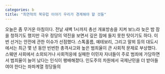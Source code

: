 ```yaml
---
categories: b
title: "최연혁의 북유럽 이야기 우리가 경계해야 할 것들"
---
```

오늘은 좀 무거운 아침이다. 전날 새벽 1시까지 총선 개표방송을 지켜 보느라 늦은 밤 잠을 청하기도 했지만 극우 정당의 약진을 보면서 깊은 잠에 들지 못한 탓이기도 하다. 이번 선거는 안전에 관한 이슈가 선점했다. 스톡홀름, 예테보리, 그리고 말뫼 등의 대도시에서는 최근 몇 년 동안 빈번한 총격사고와 높은 범죄율이 큰 사회적 문제로 부상했다. 스웨덴 사회에서 소외되거나 사회적응에 실패한 이민자 자녀들이 주로 범죄에 가담하면서 범죄율이 늘어 났다는 인식이 팽배해졌다. 인도주의 차원에서 국제난민을 더 받아들여야 한다는 좌파계열 정당들의